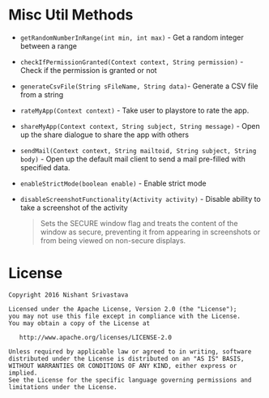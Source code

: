 # Misc Util Methods

+ `getRandomNumberInRange(int min, int max)` - Get a random integer between a range

+ `checkIfPermissionGranted(Context context, String permission)` - Check if the permission is granted or not

+ `generateCsvFile(String sFileName, String data)`- Generate a CSV file from a string

+ `rateMyApp(Context context)` - Take user to playstore to rate the app.

+ `shareMyApp(Context context, String subject, String message)` - Open up the share dialogue to share the app with others

+ `sendMail(Context context, String mailtoid, String subject, String body)` - Open up the default mail client to send a mail pre-filled with specified data.

+ `enableStrictMode(boolean enable)` - Enable strict mode

+ `disableScreenshotFunctionality(Activity activity)` - Disable ability to take a screenshot of the activity

  > Sets the SECURE window flag and treats the content of the window as secure, preventing it from appearing in screenshots or from being viewed on non-secure displays.





License
=======

    Copyright 2016 Nishant Srivastava

    Licensed under the Apache License, Version 2.0 (the "License");
    you may not use this file except in compliance with the License.
    You may obtain a copy of the License at

       http://www.apache.org/licenses/LICENSE-2.0

    Unless required by applicable law or agreed to in writing, software
    distributed under the License is distributed on an "AS IS" BASIS,
    WITHOUT WARRANTIES OR CONDITIONS OF ANY KIND, either express or implied.
    See the License for the specific language governing permissions and
    limitations under the License.